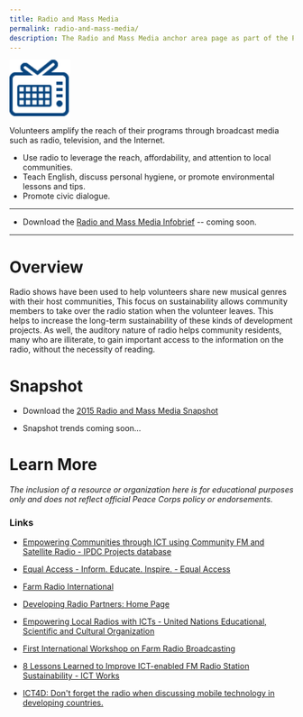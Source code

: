 ```yaml
---
title: Radio and Mass Media
permalink: radio-and-mass-media/
description: The Radio and Mass Media anchor area page as part of the Peace Corps ICT4D Playbook.
---
```


<div class="image"><img src="/img/radio-icon.svg" style="height:100px;"><!-- </div> -->

<p class="lead">Volunteers amplify the reach of their programs through broadcast media such as radio, television, and the Internet.</p>

- Use radio to leverage the reach, affordability, and attention to local communities.
- Teach English, discuss personal hygiene, or promote environmental lessons and tips.
- Promote civic dialogue.



___

- Download the [Radio and Mass Media Infobrief](#) -- coming soon.

___



# Overview

Radio shows have been used to help volunteers share new musical genres with their host communities, This focus on sustainability allows community members to take over the radio station when the volunteer leaves. This helps to increase the long-term sustainability of these kinds of development projects. As well, the auditory nature of radio helps community residents, many who are illiterate, to gain important access to the information on the radio, without the necessity of reading.



# Snapshot

- Download the [2015 Radio and Mass Media Snapshot]()

- Snapshot trends coming soon...



# Learn More

*The inclusion of a resource or organization here is for educational purposes only and does not reflect official Peace Corps policy or endorsements.*



### Links

- [Empowering Communities through ICT using Community FM and Satellite Radio - IPDC Projects database](http://www.unesco-ci.org/ipdcprojects/content/empowering-communities-through-ict-using-community-fm-and-satellite-radio)

- [Equal Access - Inform. Educate. Inspire. - Equal Access](http://www.equalaccess.org/)

- [Farm Radio International](http://www.farmradio.org/)

- [Developing Radio Partners: Home Page](http://www.developingradio.org/)

- [Empowering Local Radios with ICTs - United Nations Educational, Scientific and Cultural Organization](http://www.unesco.org/new/en/communication-and-information/media-development/community-media/current-field-action/Empowering-Local-Radios-with-ICTs)

- [First International Workshop on Farm Radio Broadcasting](http://www.fao.org/docrep/003/x6721e/x6721e16.htm)

- [8 Lessons Learned to Improve ICT-enabled FM Radio Station Sustainability - ICT Works](http://www.ictworks.org/2012/08/27/8-lessons-learned-improve-ict-enabled-fm-radio-station-sustainability/)

- [ICT4D: Don't forget the radio when discussing mobile technology in developing countries.](http://www.slate.com/blogs/future_tense/2012/07/19/ict4d_don_t_forget_the_radio_when_discussing_mobile_technology_in_developing_countries_.html)